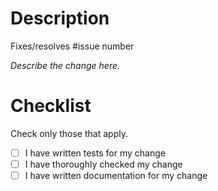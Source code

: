 # Description

Fixes/resolves #issue number

_Describe the change here._

# Checklist

Check only those that apply.

- [ ] I have written tests for my change
- [ ] I have thoroughly checked my change
- [ ] I have written documentation for my change
